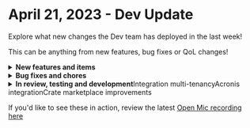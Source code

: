 # April 21, 2023 - Dev Update

Explore what new changes the Dev team has deployed in the last week!

This can be anything from new features, bug fixes or QoL changes!

<details>

<summary><strong>New features and items</strong></summary>

* Ability to filter out and redact task inputs and output from results

</details>

<details>

<summary><strong>Bug fixes and chores</strong></summary>

* Improved EXO proxy error handling
* Added Get Length transform missing param
* Fixed bug where attributes were missing in form list table
* Removed false positive error on SQL database integration
* Fixed a race condition causing workflows ending with multiple webhook receiver tasks causing workflows to get stuck in a running state and never complete
* Fixed Redis Max Number of Clients Reached Errors

</details>

<details>

<summary><strong>In review, testing and development</strong>Integration multi-tenancyAcronis integrationCrate marketplace improvements</summary>



</details>

If you'd like to see these in action, review the latest [Open Mic recording here](../../roc-open-mics/rewst-open-mics-north-america/2023-roc-open-mics/april-21st-2023-redacted-and-custom-integrations.md)
